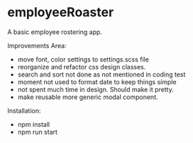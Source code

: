 # employeeRoaster

A basic employee rostering app.

Improvements Area:

* move font, color settings to settings.scss file 
* reorganize and refactor css design classes.
* search and sort not done as not mentioned in coding test
* moment not used to format date to keep things simple
* not spent much time in design. Should make it pretty.
* make reusable more generic modal component.

Installation:

* npm install
* npm run start
